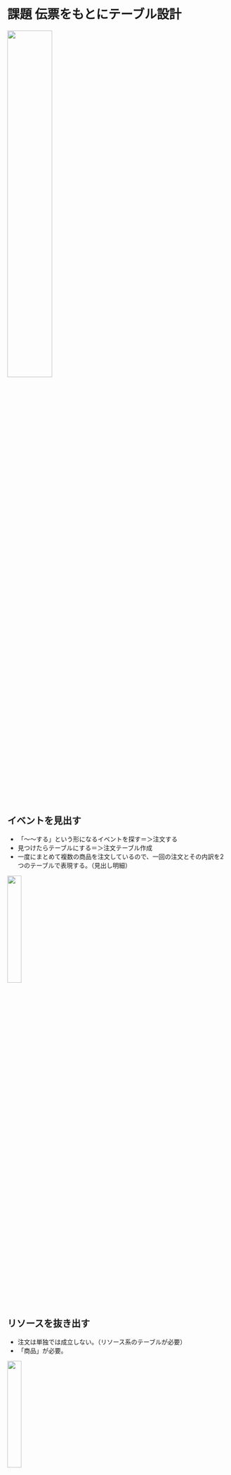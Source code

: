 # 課題 伝票をもとにテーブル設計
<img src= https://i.gyazo.com/3613365284c97db44010e6f7e137508c.jpg width=45%>

## イベントを見出す
- 「〜〜する」という形になるイベントを探す＝＞注文する
- 見つけたらテーブルにする＝＞注文テーブル作成
- 一度にまとめて複数の商品を注文しているので、一回の注文とその内訳を2つのテーブルで表現する。（見出し明細）
<img src= https://i.gyazo.com/1bf3c0b3706d4977242cdf492d3f52ef.png width=25%>

## リソースを抜き出す
- 注文は単独では成立しない。（リソース系のテーブルが必要）
- 「商品」が必要。  

<img src= https://user-images.githubusercontent.com/81806676/139521425-ed8fd7e3-7d52-47cf-8f1c-d0380381b74c.png
 width=25%>
- 他にないか探す。
- テーブルNO、人数、担当NO、伝票NOがリソースになるのではないか。
<img src= https://i.gyazo.com/ebe200df8aaf532a5b0e568e9c488a60.png width=25%>

## 項目を入れる
- それぞれにIDを与え、項目を埋めていく。
<img src= https://user-images.githubusercontent.com/81806676/139522906-7ee95c4e-6475-495c-918b-febcce32fc89.png width=25%>

## リレーションシップ
- 関連性を加えて、つなぐ。
<img src= https://i.gyazo.com/1f6284db586b913c401aa5e6a99b3940.png width=25%>

## 完　成
